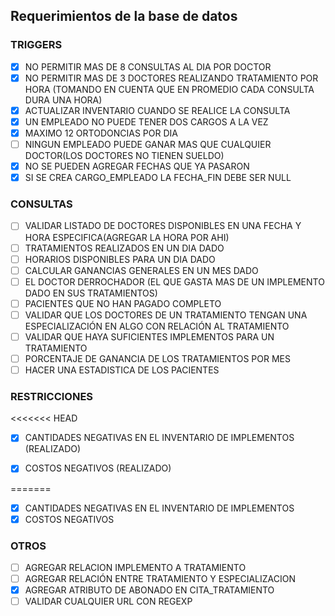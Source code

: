 ﻿## Requerimientos de la base de datos

### TRIGGERS
- [x]	NO PERMITIR MAS DE 8 CONSULTAS AL DIA POR DOCTOR
- [x]	NO PERMITIR MAS DE 3 DOCTORES REALIZANDO TRATAMIENTO POR HORA (TOMANDO EN CUENTA
	QUE EN PROMEDIO CADA CONSULTA DURA UNA HORA)
- [x]	ACTUALIZAR INVENTARIO  CUANDO SE REALICE LA CONSULTA
- [x]	UN EMPLEADO NO PUEDE TENER DOS CARGOS A LA VEZ
- [x]	MAXIMO 12 ORTODONCIAS POR DIA
- [ ]	NINGUN EMPLEADO PUEDE GANAR MAS QUE CUALQUIER DOCTOR(LOS DOCTORES NO TIENEN SUELDO)
- [x]	NO SE PUEDEN AGREGAR FECHAS QUE YA PASARON
- [x]	SI SE CREA CARGO_EMPLEADO LA FECHA_FIN DEBE SER NULL

### CONSULTAS
- [ ]	VALIDAR LISTADO DE DOCTORES DISPONIBLES EN UNA FECHA Y HORA ESPECIFICA(AGREGAR LA HORA POR AHI)
- [ ]	TRATAMIENTOS REALIZADOS EN UN DIA DADO
- [ ]	HORARIOS DISPONIBLES PARA UN DIA DADO
- [ ]	CALCULAR GANANCIAS GENERALES EN UN MES DADO
- [ ]	EL DOCTOR DERROCHADOR (EL QUE GASTA MAS DE UN IMPLEMENTO DADO EN SUS TRATAMIENTOS)
- [ ]	PACIENTES QUE NO HAN PAGADO COMPLETO
- [ ]	VALIDAR QUE LOS DOCTORES DE UN TRATAMIENTO TENGAN UNA ESPECIALIZACIÓN EN ALGO CON RELACIÓN AL TRATAMIENTO 
- [ ]	VALIDAR QUE HAYA SUFICIENTES IMPLEMENTOS PARA UN TRATAMIENTO
- [ ]	PORCENTAJE DE GANANCIA DE LOS TRATAMIENTOS POR MES
- [ ]	HACER UNA ESTADISTICA DE LOS PACIENTES

### RESTRICCIONES
<<<<<<< HEAD
- [x]	CANTIDADES NEGATIVAS EN EL INVENTARIO DE IMPLEMENTOS (REALIZADO)
- [x]	COSTOS NEGATIVOS	(REALIZADO)


=======
- [x]	CANTIDADES NEGATIVAS EN EL INVENTARIO DE IMPLEMENTOS
- [x]	COSTOS NEGATIVOS

### OTROS 
- [ ]	AGREGAR RELACION IMPLEMENTO A TRATAMIENTO
- [ ]	AGREGAR RELACIÓN ENTRE TRATAMIENTO Y ESPECIALIZACION
- [x]	AGREGAR ATRIBUTO DE ABONADO EN CITA_TRATAMIENTO
- [ ]	VALIDAR CUALQUIER URL CON REGEXP
